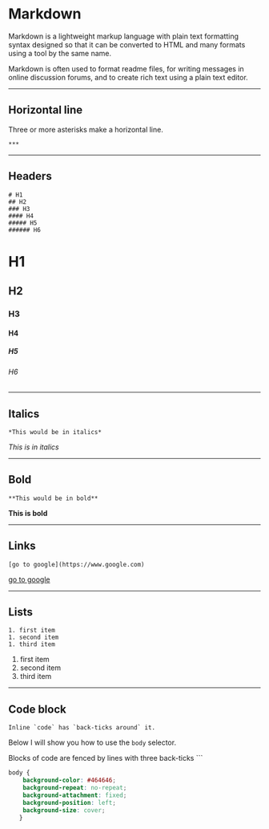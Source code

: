 # Markdown

Markdown is a lightweight markup language with plain text formatting syntax designed so that it can be converted to HTML and many formats using a tool by the same name.
 
Markdown is often used to format readme files, for writing messages in online discussion forums, and to create rich text using a plain text editor.

***

## Horizontal line

Three or more asterisks make a horizontal line.

```
***
```

***

## Headers

```
# H1
## H2
### H3
#### H4
##### H5
###### H6
```
# H1
## H2
### H3
#### H4
##### H5
###### H6


***

## Italics

```
*This would be in italics*
```
*This is in italics*

***

## Bold

```
**This would be in bold**
```

**This is bold**

***

## Links

```
[go to google](https://www.google.com)
```
[go to google](https://www.google.com)

***

## Lists

```
1. first item
1. second item
1. third item
```

1. first item
1. second item
1. third item

***

## Code block

```
Inline `code` has `back-ticks around` it.
```

Below I will show you how to use the `body` selector.

Blocks of code are fenced by lines with three back-ticks ```

``` css
body {
    background-color: #464646;
    background-repeat: no-repeat;
    background-attachment: fixed;
    background-position: left;
    background-size: cover;
   }
```